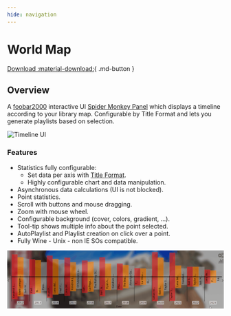 ```yaml
---
hide: navigation
---
```


# World Map

[Download :material-download:](https://github.com/regorxxx/Timeline-SMP){ .md-button }

## Overview

A [foobar2000](https://www.foobar2000.org/) interactive UI 
[Spider Monkey Panel](https://theqwertiest.github.io/foo_spider_monkey_panel/) 
which displays a timeline according to your library map. Configurable by Title Format 
and lets you generate playlists based on selection.

![Timeline UI](../images/tl_ui.png)

### Features
- Statistics fully configurable:
	- Set data per axis with [Title Format](https://wiki.hydrogenaud.io/index.php?title=Foobar2000:Title_Formatting_Reference).
	- Highly configurable chart and data manipulation.
- Asynchronous data calculations (UI is not blocked).
- Point statistics.
- Scroll with buttons and mouse dragging.
- Zoom with mouse wheel.
- Configurable background (cover, colors, gradient, ...).
- Tool-tip shows multiple info about the point selected.
- AutoPlaylist and Playlist creation on click over a point.
- Fully Wine - Unix - non IE SOs compatible.

![Timeline usage](../images/tl.gif)